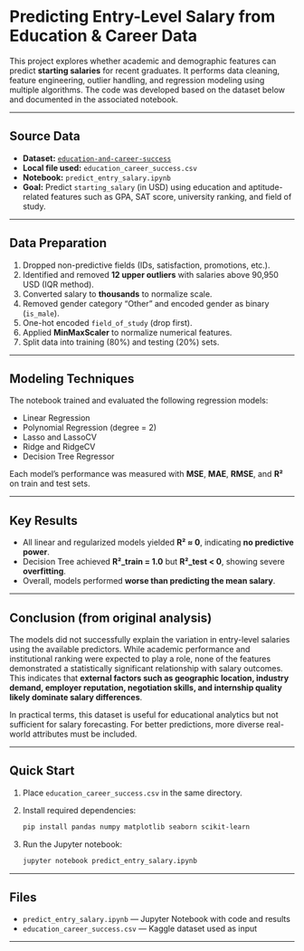 # Predicting Entry-Level Salary from Education & Career Data

This project explores whether academic and demographic features can predict **starting salaries** for recent graduates. It performs data cleaning, feature engineering, outlier handling, and regression modeling using multiple algorithms. The code was developed based on the dataset below and documented in the associated notebook.

---

## Source Data

- **Dataset:** [`education-and-career-success`](https://www.kaggle.com/datasets/adilshamim8/education-and-career-success)
- **Local file used:** `education_career_success.csv`
- **Notebook:** `predict_entry_salary.ipynb`
- **Goal:** Predict `starting_salary` (in USD) using education and aptitude-related features such as GPA, SAT score, university ranking, and field of study.

---

## Data Preparation

1. Dropped non-predictive fields (IDs, satisfaction, promotions, etc.).  
2. Identified and removed **12 upper outliers** with salaries above 90,950 USD (IQR method).  
3. Converted salary to **thousands** to normalize scale.  
4. Removed gender category “Other” and encoded gender as binary (`is_male`).  
5. One-hot encoded `field_of_study` (drop first).  
6. Applied **MinMaxScaler** to normalize numerical features.  
7. Split data into training (80%) and testing (20%) sets.

---

## Modeling Techniques

The notebook trained and evaluated the following regression models:

- Linear Regression  
- Polynomial Regression (degree = 2)  
- Lasso and LassoCV  
- Ridge and RidgeCV  
- Decision Tree Regressor

Each model’s performance was measured with **MSE**, **MAE**, **RMSE**, and **R²** on train and test sets.

---

## Key Results

- All linear and regularized models yielded **R² ≈ 0**, indicating **no predictive power**.  
- Decision Tree achieved **R²_train = 1.0** but **R²_test < 0**, showing severe **overfitting**.  
- Overall, models performed **worse than predicting the mean salary**.

---

## Conclusion (from original analysis)

The models did not successfully explain the variation in entry-level salaries using the available predictors. While academic performance and institutional ranking were expected to play a role, none of the features demonstrated a statistically significant relationship with salary outcomes. This indicates that **external factors such as geographic location, industry demand, employer reputation, negotiation skills, and internship quality likely dominate salary differences**.

In practical terms, this dataset is useful for educational analytics but not sufficient for salary forecasting. For better predictions, more diverse real-world attributes must be included.

---

## Quick Start

1. Place `education_career_success.csv` in the same directory.  
2. Install required dependencies:

   ```bash
   pip install pandas numpy matplotlib seaborn scikit-learn
   ```

3. Run the Jupyter notebook:

   ```bash
   jupyter notebook predict_entry_salary.ipynb
   ```

---

## Files

- `predict_entry_salary.ipynb` — Jupyter Notebook with code and results  
- `education_career_success.csv` — Kaggle dataset used as input  

---
